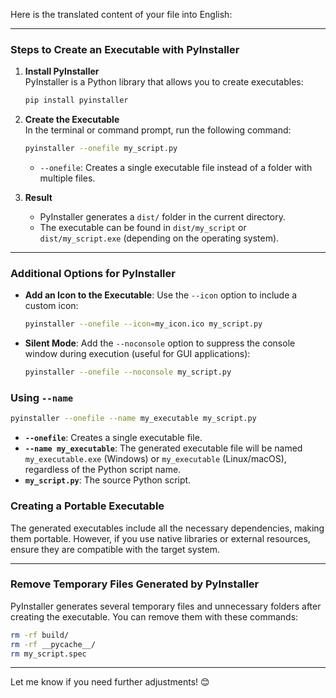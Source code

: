 Here is the translated content of your file into English:

---

### Steps to Create an Executable with PyInstaller

1. **Install PyInstaller**  
   PyInstaller is a Python library that allows you to create executables:

   ```bash
   pip install pyinstaller
   ```

2. **Create the Executable**  
   In the terminal or command prompt, run the following command:

   ```bash
   pyinstaller --onefile my_script.py
   ```

   - `--onefile`: Creates a single executable file instead of a folder with multiple files.

3. **Result**  
   - PyInstaller generates a `dist/` folder in the current directory.
   - The executable can be found in `dist/my_script` or `dist/my_script.exe` (depending on the operating system).

---

### Additional Options for PyInstaller

- **Add an Icon to the Executable**: Use the `--icon` option to include a custom icon:
  ```bash
  pyinstaller --onefile --icon=my_icon.ico my_script.py
  ```

- **Silent Mode**: Add the `--noconsole` option to suppress the console window during execution (useful for GUI applications):
  ```bash
  pyinstaller --onefile --noconsole my_script.py
  ```

### Using `--name`

```bash
pyinstaller --onefile --name my_executable my_script.py
```

- **`--onefile`**: Creates a single executable file.
- **`--name my_executable`**: The generated executable file will be named `my_executable.exe` (Windows) or `my_executable` (Linux/macOS), regardless of the Python script name.
- **`my_script.py`**: The source Python script.

### Creating a Portable Executable

The generated executables include all the necessary dependencies, making them portable. However, if you use native libraries or external resources, ensure they are compatible with the target system.

---

### Remove Temporary Files Generated by PyInstaller

PyInstaller generates several temporary files and unnecessary folders after creating the executable. You can remove them with these commands:

```bash
rm -rf build/
rm -rf __pycache__/
rm my_script.spec
```

---

Let me know if you need further adjustments! 😊
